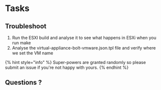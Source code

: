 # Tasks

## Troubleshoot

1. Run the ESXI build and analyse it to see what happens in ESXi when you run make
2. Analyse the virtual-appliance-bolt-vmware.json.tpl file and verify where we set the VM name

{% hint style="info" %}
 Super-powers are granted randomly so please submit an issue if you're not happy with yours.
{% endhint %}

## Questions ?


